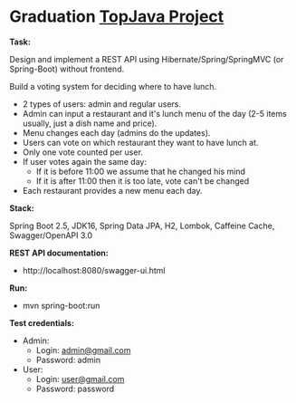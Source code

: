 Graduation [TopJava Project](https://github.com/JavaOPs/topjava/blob/master/graduation.md)
==========================

**Task:**

Design and implement a REST API using Hibernate/Spring/SpringMVC (or Spring-Boot) without frontend.

Build a voting system for deciding where to have lunch.
- 2 types of users: admin and regular users.
- Admin can input a restaurant and it's lunch menu of the day (2-5 items usually, just a dish name and price).
- Menu changes each day (admins do the updates).
- Users can vote on which restaurant they want to have lunch at.
- Only one vote counted per user.
- If user votes again the same day:
  - If it is before 11:00 we assume that he changed his mind
  - If it is after 11:00 then it is too late, vote can't be changed
- Each restaurant provides a new menu each day.

**Stack:**

Spring Boot 2.5, JDK16, Spring Data JPA, H2, Lombok, Caffeine Cache, Swagger/OpenAPI 3.0

**REST API documentation:**
- http://localhost:8080/swagger-ui.html

**Run:**
- mvn spring-boot:run

**Test credentials:**
- Admin:
    - Login: admin@gmail.com
    - Password: admin
- User:
  - Login: user@gmail.com
  - Password: password

